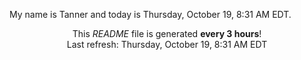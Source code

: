 My name is Tanner and today is Thursday, October 19, 8:31 AM EDT.

<p align="center">This <i>README</i> file is generated <b>every 3 hours</b>!</br>Last refresh: Thursday, October 19, 8:31 AM EDT<br /></p>
